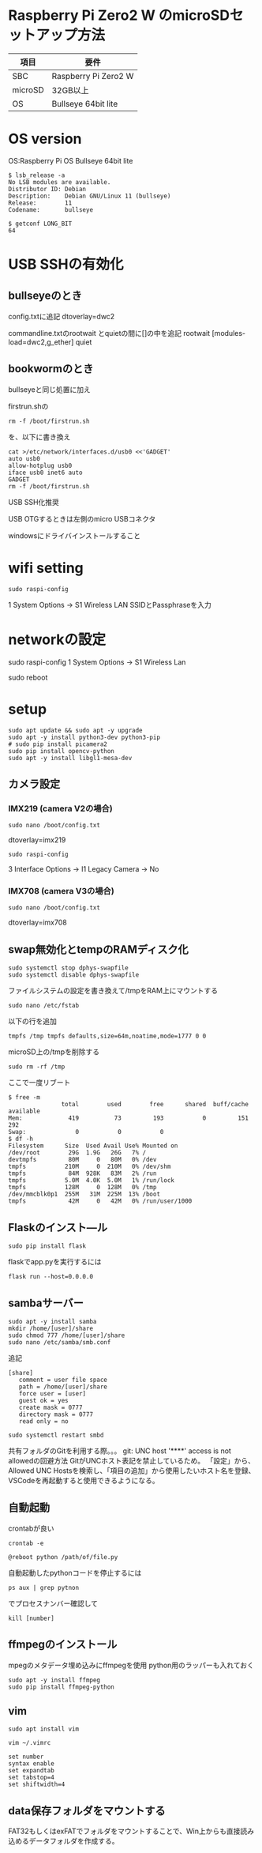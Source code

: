 # Raspberry Pi Zero2 W のmicroSDセットアップ方法

|項目|要件|
|-|-|
|SBC|Raspberry Pi Zero2 W|
|microSD|32GB以上|
|OS|Bullseye 64bit lite|

# OS version
OS:Raspberry Pi OS Bullseye 64bit lite

```
$ lsb_release -a
No LSB modules are available.
Distributor ID: Debian
Description:    Debian GNU/Linux 11 (bullseye)
Release:        11
Codename:       bullseye

$ getconf LONG_BIT
64
```

# USB SSHの有効化

## bullseyeのとき
config.txtに追記
dtoverlay=dwc2

commandline.txtのrootwait とquietの間に[]の中を追記
rootwait [modules-load=dwc2,g_ether] quiet


## bookwormのとき

bullseyeと同じ処置に加え

firstrun.shの
```
rm -f /boot/firstrun.sh
```
を、以下に書き換え
```
cat >/etc/network/interfaces.d/usb0 <<'GADGET'
auto usb0
allow-hotplug usb0
iface usb0 inet6 auto
GADGET
rm -f /boot/firstrun.sh
```

USB SSH化推奨

USB OTGするときは左側のmicro USBコネクタ

windowsにドライバインストールすること

# wifi setting
```
sudo raspi-config
```
1 System Options -> S1 Wireless LAN
SSIDとPassphraseを入力

# networkの設定
sudo raspi-config
 1 System Options -> S1 Wireless Lan

sudo reboot


# setup
```
sudo apt update && sudo apt -y upgrade
sudo apt -y install python3-dev python3-pip
# sudo pip install picamera2
sudo pip install opencv-python
sudo apt -y install libgl1-mesa-dev
```


## カメラ設定
### IMX219 (camera V2の場合)
```
sudo nano /boot/config.txt
```

dtoverlay=imx219

```
sudo raspi-config
```
3 Interface Options -> I1 Legacy Camera -> No


### IMX708 (camera V3の場合)

```
sudo nano /boot/config.txt
```

dtoverlay=imx708


## swap無効化とtempのRAMディスク化
```
sudo systemctl stop dphys-swapfile
sudo systemctl disable dphys-swapfile
```
ファイルシステムの設定を書き換えて/tmpをRAM上にマウントする
```
sudo nano /etc/fstab
```
以下の行を追加
```
tmpfs /tmp tmpfs defaults,size=64m,noatime,mode=1777 0 0
```
microSD上の/tmpを削除する
```
sudo rm -rf /tmp
```
ここで一度リブート
```
$ free -m
               total        used        free      shared  buff/cache   available
Mem:             419          73         193           0         151         292
Swap:              0           0           0
$ df -h
Filesystem      Size  Used Avail Use% Mounted on
/dev/root        29G  1.9G   26G   7% /
devtmpfs         80M     0   80M   0% /dev
tmpfs           210M     0  210M   0% /dev/shm
tmpfs            84M  928K   83M   2% /run
tmpfs           5.0M  4.0K  5.0M   1% /run/lock
tmpfs           128M     0  128M   0% /tmp
/dev/mmcblk0p1  255M   31M  225M  13% /boot
tmpfs            42M     0   42M   0% /run/user/1000
```
## Flaskのインスト―ル
```
sudo pip install flask
```
flaskでapp.pyを実行するには
```
flask run --host=0.0.0.0
```

## sambaサーバー
```
sudo apt -y install samba
mkdir /home/[user]/share
sudo chmod 777 /home/[user]/share
sudo nano /etc/samba/smb.conf
```
追記
```
[share]
   comment = user file space
   path = /home/[user]/share
   force user = [user]
   guest ok = yes
   create mask = 0777
   directory mask = 0777
   read only = no

```
```
sudo systemctl restart smbd
```
共有フォルダのGitを利用する際。。。
git: UNC host '****' access is not allowedの回避方法
GitがUNCホスト表記を禁止しているため。
「設定」から、Allowed UNC Hostsを検索し、「項目の追加」から使用したいホスト名を登録、VSCodeを再起動すると使用できるようになる。

## 自動起動
crontabが良い
```
crontab -e
```
```
@reboot python /path/of/file.py
```

自動起動したpythonコードを停止するには
```
ps aux | grep pytnon
```
でプロセスナンバー確認して
```
kill [number]
```


## ffmpegのインストール
mpegのメタデータ埋め込みにffmpegを使用
python用のラッパーも入れておく
```
sudo apt -y install ffmpeg
sudo pip install ffmpeg-python
```

## vim
```
sudo apt install vim

vim ~/.vimrc
```
```
set number
syntax enable  
set expandtab  
set tabstop=4  
set shiftwidth=4  
```
## data保存フォルダをマウントする
FAT32もしくはexFATでフォルダをマウントすることで、Win上からも直接読み込めるデータフォルダを作成する。
